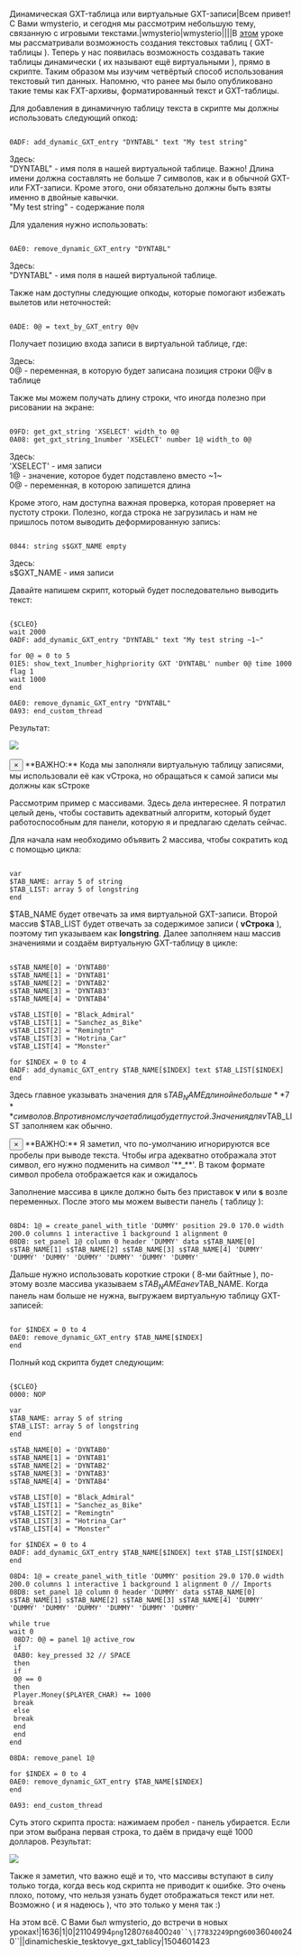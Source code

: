 Динамическая GXT-таблица или виртуальные GXT-записи|Всем привет! С Вами wmysterio, и сегодня мы рассмотрим небольшую тему, связанную с игровыми текстами.|wmysterio|wmysterio||||В <a href="/publ/uroki_skriptinga/gta_sa/rabota_s_tekstom/34-1-0-35">этом</a> уроке мы рассматривали возможность создания текстовых таблиц ( GXT-таблицы ). Теперь у нас появилась возможность создавать такие таблицы динамически ( их называют ещё виртуальными ), прямо в скрипте. Таким образом мы изучим четвёртый способ использования текстовый тип данных. Напомню, что ранее мы было опубликовано такие темы как FXT-архивы, форматированный текст и GXT-таблицы.

Для добавления в динамичную таблицу текста в скрипте мы должны использовать следующий опкод:


```

0ADF: add_dynamic_GXT_entry "DYNTABL" text "My test string"
```



<div class="panel panel-default">
 <div class="panel-body">
Здесь:<br>
"DYNTABL" - имя поля в нашей виртуальной таблице. Важно! Длина имени должна составлять не больше 7 символов, как и в обычной GXT- или FXT-записи. Кроме этого, они обязательно должны быть взяты именно в двойные кавычки.<br>
"My test string" - содержание поля
 </div>
</div>

Для удаления нужно использовать:


```

0AE0: remove_dynamic_GXT_entry "DYNTABL"
```



<div class="panel panel-default">
 <div class="panel-body">
Здесь:<br>
"DYNTABL" - имя поля в нашей виртуальной таблице.
 </div>
</div>

Также нам доступны следующие опкоды, которые помогают избежать вылетов или неточностей:


```

0ADE: 0@ = text_by_GXT_entry 0@v
```



Получает позицию входа записи в виртуальной таблице, где:

<div class="panel panel-default">
 <div class="panel-body">
Здесь:<br>
0@ - переменная, в которую будет записана позиция строки 0@v в таблице
 </div>
</div>

Также мы можем получать длину строки, что иногда полезно при рисовании на экране:


```

09FD: get_gxt_string 'XSELECT' width_to 0@
0A08: get_gxt_string_1number 'XSELECT' number 1@ width_to 0@
```



<div class="panel panel-default">
 <div class="panel-body">
Здесь:<br>
'XSELECT' - имя записи<br>
1@ - значение, которое будет подставлено вместо ~1~<br>
0@ - переменная, в которою запишется длина
 </div>
</div>

Кроме этого, нам доступна важная проверка, которая проверяет на пустоту строки. Полезно, когда строка не загрузилась и нам не пришлось потом выводить деформированную запись:


```

0844: string s$GXT_NAME empty
```



<div class="panel panel-default">
 <div class="panel-body">
Здесь:<br>
s$GXT_NAME - имя записи
 </div>
</div>

Давайте напишем скрипт, который будет последовательно выводить текст:


```

{$CLEO}
wait 2000
0ADF: add_dynamic_GXT_entry "DYNTABL" text "My test string ~1~"

for 0@ = 0 to 5
01E5: show_text_1number_highpriority GXT 'DYNTABL' number 0@ time 1000 flag 1
wait 1000
end

0AE0: remove_dynamic_GXT_entry "DYNTABL"
0A93: end_custom_thread
```



Результат:

<!--IMG2--><img src="https://github.com/wmysterio/scm-scripting-lessons/raw/resources/_pu/2/77832249.png" /><!--IMG2--><br><br>

<div class="alert alert-danger alert-dismissible" role="alert">
 <button type="button" class="close" data-dismiss="alert" aria-label="Close"><span aria-hidden="true">&times;</span></button>
**ВАЖНО:** Кода мы заполняли виртуальную таблицу записями, мы использовали её как vСтрока, но обращаться к самой записи мы должны как sСтроке
</div>

Рассмотрим пример с массивами. Здесь дела интереснее. Я потратил целый день, чтобы составить адекватный алгоритм, который будет работоспособным для панели, которую я и предлагаю сделать сейчас.

Для начала нам необходимо объявить 2 массива, чтобы сократить код с помощью цикла:


```

var
$TAB_NAME: array 5 of string
$TAB_LIST: array 5 of longstring
end
```



$TAB_NAME будет отвечать за имя виртуальной GXT-записи. Второй массив $TAB_LIST будет отвечать за содержимое записи ( **vСтрока** ), поэтому тип указываем как **longstring**. Далее заполняем наш массив значениями и создаём виртуальную GXT-таблицу в цикле:


```

s$TAB_NAME[0] = 'DYNTAB0'
s$TAB_NAME[1] = 'DYNTAB1'
s$TAB_NAME[2] = 'DYNTAB2'
s$TAB_NAME[3] = 'DYNTAB3'
s$TAB_NAME[4] = 'DYNTAB4'
 
v$TAB_LIST[0] = "Black_Admiral" 
v$TAB_LIST[1] = "Sanchez_as_Bike" 
v$TAB_LIST[2] = "Remingtn"
v$TAB_LIST[3] = "Hotrina_Car" 
v$TAB_LIST[4] = "Monster"

for $INDEX = 0 to 4
0ADF: add_dynamic_GXT_entry $TAB_NAME[$INDEX] text $TAB_LIST[$INDEX] 
end
```



Здесь главное указывать значения для s$TAB_NAME длиной не больше **7** символов. В противном случае таблица будет пустой. Значения для v$TAB_LIST заполняем как обычно.

<div class="alert alert-danger alert-dismissible" role="alert">
 <button type="button" class="close" data-dismiss="alert" aria-label="Close"><span aria-hidden="true">&times;</span></button>
**ВАЖНО:** Я заметил, что по-умолчанию игнорируются все пробелы при выводе текста. Чтобы игра адекватно отображала этот символ, его нужно подменить на символ '**_**'. В таком формате символ пробела отображается как и ожидалось
</div>

Заполнение массива в цикле должно быть без приставок **v** или **s** возле переменных. После этого мы можем вывести панель ( таблицу ):


```

08D4: 1@ = create_panel_with_title 'DUMMY' position 29.0 170.0 width 200.0 columns 1 interactive 1 background 1 alignment 0
08DB: set_panel 1@ column 0 header 'DUMMY' data s$TAB_NAME[0] s$TAB_NAME[1] s$TAB_NAME[2] s$TAB_NAME[3] s$TAB_NAME[4] 'DUMMY' 'DUMMY' 'DUMMY' 'DUMMY' 'DUMMY' 'DUMMY' 'DUMMY'
```



Дальше нужно использовать короткие строки ( 8-ми байтные ), по-этому возле массива указываем s$TAB_NAME а не v$TAB_NAME. Когда панель нам больше не нужна, выгружаем виртуальную таблицу GXT-записей:


```

for $INDEX = 0 to 4
0AE0: remove_dynamic_GXT_entry $TAB_NAME[$INDEX]
end
```



Полный код скрипта будет следующим:


```

{$CLEO}
0000: NOP

var
$TAB_NAME: array 5 of string
$TAB_LIST: array 5 of longstring
end

s$TAB_NAME[0] = 'DYNTAB0'
s$TAB_NAME[1] = 'DYNTAB1'
s$TAB_NAME[2] = 'DYNTAB2'
s$TAB_NAME[3] = 'DYNTAB3'
s$TAB_NAME[4] = 'DYNTAB4'
 
v$TAB_LIST[0] = "Black_Admiral" 
v$TAB_LIST[1] = "Sanchez_as_Bike" 
v$TAB_LIST[2] = "Remingtn"
v$TAB_LIST[3] = "Hotrina_Car" 
v$TAB_LIST[4] = "Monster"

for $INDEX = 0 to 4
0ADF: add_dynamic_GXT_entry $TAB_NAME[$INDEX] text $TAB_LIST[$INDEX] 
end

08D4: 1@ = create_panel_with_title 'DUMMY' position 29.0 170.0 width 200.0 columns 1 interactive 1 background 1 alignment 0 // Imports
08DB: set_panel 1@ column 0 header 'DUMMY' data s$TAB_NAME[0] s$TAB_NAME[1] s$TAB_NAME[2] s$TAB_NAME[3] s$TAB_NAME[4] 'DUMMY' 'DUMMY' 'DUMMY' 'DUMMY' 'DUMMY' 'DUMMY' 'DUMMY'

while true
wait 0
 08D7: 0@ = panel 1@ active_row
 if
 0AB0: key_pressed 32 // SPACE
 then
 if
 0@ == 0
 then
 Player.Money($PLAYER_CHAR) += 1000
 break
 else
 break
 end
 end
end

08DA: remove_panel 1@

for $INDEX = 0 to 4
0AE0: remove_dynamic_GXT_entry $TAB_NAME[$INDEX]
end

0A93: end_custom_thread
```



Суть этого скрипта проста: нажимаем пробел - панель убирается. Если при этом выбрана первая строка, то даём в придачу ещё 1000 долларов. Результат:

<!--IMG1--><img src="https://github.com/wmysterio/scm-scripting-lessons/raw/resources/_pu/2/21104994.png" /><!--IMG1-->

Также я заметил, что важно ещё и то, что массивы вступают в силу только тогда, когда весь код скрипта не приводит к ошибке. Это очень плохо, потому, что нельзя узнать будет отображаться текст или нет. Возможно ( и я надеюсь ), что это только у меня так :)

На этом всё. С Вами был wmysterio, до встречи в новых уроках!|1636|1|0|21104994`png`1280`768`400`240``\|77832249`png`600`360`400`240``\||dinamicheskie_tesktovye_gxt_tablicy|1504601423